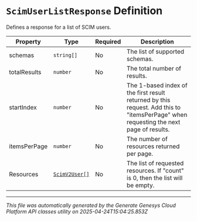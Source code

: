 # `ScimUserListResponse` Definition

Defines a response for a list of SCIM users.

| Property | Type | Required | Description |
|----------|------|----------|-------------|
| schemas | `string[]` | No | The list of supported schemas. |
| totalResults | `number` | No | The total number of results. |
| startIndex | `number` | No | The 1-based index of the first result returned by this request. Add this to "itemsPerPage" when requesting the next page of results. |
| itemsPerPage | `number` | No | The number of resources returned per page. |
| Resources | [`ScimV2User[]`](scimv2user-definition.md) | No | The list of requested resources. If "count" is 0, then the list will be empty. |

---

*This file was automatically generated by the Generate Genesys Cloud Platform API classes utility on 2025-04-24T15:04:25.853Z*
